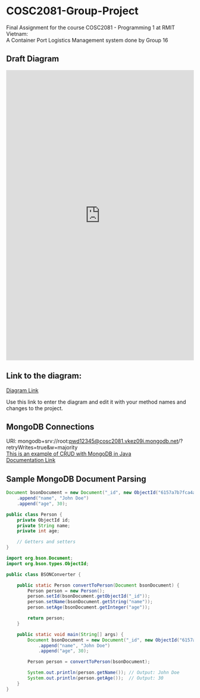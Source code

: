# COSC2081-Group-Project
Final Assignment for the course COSC2081 - Programming 1 at RMIT Vietnam:  
A Container Port Logistics Management system done by Group 16 

## Draft Diagram</h1>
<iframe frameborder="0" style="width:100%;height:779px;" src="https://viewer.diagrams.net/?tags=%7B%7D&highlight=0000ff&edit=_blank&layers=1&nav=1#G1FASyFOazKLUvPloxsHQ4VSH5cfhjaLrI"></iframe>

## Link to the diagram:
[Diagram Link](https://drive.google.com/file/d/1FASyFOazKLUvPloxsHQ4VSH5cfhjaLrI/view?usp=sharing)

Use this link to enter the diagram and edit it with your method names and changes to the project.
## MongoDB Connections
URI: mongodb+srv://root:pwd12345@cosc2081.vkez09i.mongodb.net/?retryWrites=true&w=majority  
[This is an example of CRUD with MongoDB in Java](https://www.mongodb.com/developer/languages/java/java-setup-crud-operations/)  
[Documentation Link](https://www.mongodb.com/docs/drivers/java/sync/current/quick-start/)  

## Sample MongoDB Document Parsing
```java
Document bsonDocument = new Document("_id", new ObjectId("6157a7b7fca4af7d822a667b"))
    .append("name", "John Doe")
    .append("age", 30);
```  

```java
public class Person {
    private ObjectId id;
    private String name;
    private int age;

    // Getters and setters
}
```  

```java
import org.bson.Document;
import org.bson.types.ObjectId;

public class BSONConverter {

    public static Person convertToPerson(Document bsonDocument) {
        Person person = new Person();
        person.setId(bsonDocument.getObjectId("_id"));
        person.setName(bsonDocument.getString("name"));
        person.setAge(bsonDocument.getInteger("age"));

        return person;
    }

    public static void main(String[] args) {
        Document bsonDocument = new Document("_id", new ObjectId("6157a7b7fca4af7d822a667b"))
            .append("name", "John Doe")
            .append("age", 30);

        Person person = convertToPerson(bsonDocument);

        System.out.println(person.getName()); // Output: John Doe
        System.out.println(person.getAge());  // Output: 30
    }
}
```  


